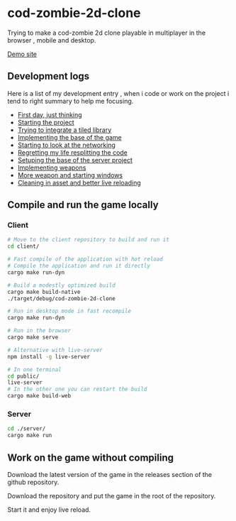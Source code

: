 
# cod-zombie-2d-clone


Trying to make a cod-zombie 2d clone playable in multiplayer in the browser , mobile and desktop.

[Demo site](https://berlingoqc.github.io/cod-zombie-2d-clone/)

## Development logs

Here is a list of my development entry , when i code or work on the project
i tend to right summary to help me focusing.

* [First day, just thinking](./logs/2022-04-13.md)
* [Starting the project](./logs/2022-04-14.md)
* [Trying to integrate a tiled library](./logs/2022-04-15.md)
* [Implementing the base of the game](./logs/2022-04-18.md)
* [Starting to look at the networking](./logs/2022-04-19.md)
* [Regretting my life resplitting the code](./logs/2022-04-20.md)
* [Setuping the base of the server project](./logs/2022-04-23.md)
* [Implementing weapons](./logs/2022-04-25.md)
* [More weapon and starting windows](./logs/2022-04-26.md)
* [Cleaning in asset and better live reloading](./logs/2022-04-27.md)

## Compile and run the game locally

### Client

```bash
# Move to the client repository to build and run it
cd client/

# Fast compile of the application with hot reload
# Compile the application and run it directly
cargo make run-dyn

# Build a modestly optimized build
cargo make build-native
./target/debug/cod-zombie-2d-clone

# Run in desktop mode in fast recompile
cargo make run-dyn

# Run in the browser
cargo make serve

# Alternative with live-server
npm install -g live-server

# In one terminal
cd public/
live-server
# In the other one you can restart the build
cargo make build-web
```

### Server

```bash
cd ./server/
cargo make run
```


## Work on the game without compiling

Download the latest version of the game in the releases section
of the github repository.

Download the repository and put the game in the root of the repository.

Start it and enjoy live reload.


